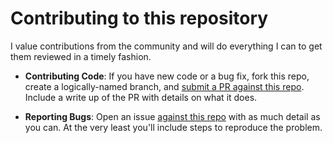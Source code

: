 # Contributing to this repository

I value contributions from the community and will do everything I can to get
them reviewed in a timely fashion.

- **Contributing Code**: If you have new code or a bug fix, fork this repo,
  create a logically-named branch, and [submit a PR against this
  repo](https://github.com/vihu/spolybar). Include a write up of the PR with details
  on what it does.

- **Reporting Bugs**: Open an issue [against this
  repo](https://github.com/vihu/spolybar/issues) with as much detail as you can. At
  the very least you'll include steps to reproduce the problem.
